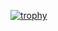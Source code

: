 [![trophy](https://github-profile-trophy.vercel.app/?username=asadsarfraz2347&theme=dracula)](https://github.com/ryo-ma/github-profile-trophy)

<!--
**asadsarfraz2347/asadsarfraz2347** is a ✨ _special_ ✨ repository because its `README.md` (this file) appears on your GitHub profile.

Here are some ideas to get you started:

- 🔭 I’m currently working on ...
- 🌱 I’m currently learning ...
- 👯 I’m looking to collaborate on ...
- 🤔 I’m looking for help with ...
- 💬 Ask me about ...
- 📫 How to reach me: ...
- 😄 Pronouns: ...
- ⚡ Fun fact: ...
-->
